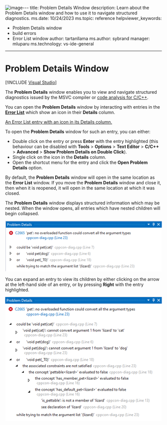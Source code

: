 ![image](https://github.com/TartanLlama/visualstudio-docs/assets/1856614/2212a97d-7bb8-4905-a342-eab79eef6f86)---
title: Problem Details Window
description: Learn about the Problem Details window and how to use it to navigate structured diagnostics.
ms.date: 10/24/2023
ms.topic: reference
helpviewer_keywords:
- Problem Details window
- build errors
- Error List window
author: tartanllama
ms.author: sybrand
manager: mluparu
ms.technology: vs-ide-general
---

# Problem Details Window

 [!INCLUDE [Visual Studio](~/includes/applies-to-version/vs-windows-only.md)]

The **Problem Details** window enables you to view and navigate structured diagnostics issued by the MSVC compiler or [code analysis for C/C++](https://learn.microsoft.com/en-us/cpp/code-quality/code-analysis-for-c-cpp-overview).

You can open the **Problem Details** window by interacting with entries in the [**Error List**](../../ide/reference/error-list.md) which show an icon in their **Details** column.

[An Error List entry with an icon in its Details column.](media/error-list-details-column.png)

To open the **Problem Details** window for such an entry, you can either:

- Double click on the entry or press **Enter** with the entry highlighted (this behaviour can be disabled with **Tools** > **Options** > **Text Editor** > **C/C++** > **Advanced** > **Show Problem Details on Double Click**).
- Single click on the icon in the **Details** column.
- Open the shortcut menu for the entry and click the **Open Problem Details** option.

By default, the **Problem Details** window will open in the same location as the **Error List** window. If you move the **Problem Details** window and close it, then when it is reopened, it will open in the same location at which it was closed.

The **Problem Details** window displays structured information which may be nested. When the window opens, all entries which have nested children will begin collapsed.

![The Problem Details window with all children collapsed](media/problem-details-collapsed.png)

You can expand an entry to view its children by either clicking on the arrow at the left-hand side of an entry, or by pressing **Right** with the entry highlighted.

![The Problem Details window with some children expanded](media/problem-details-expanded.png)




  
